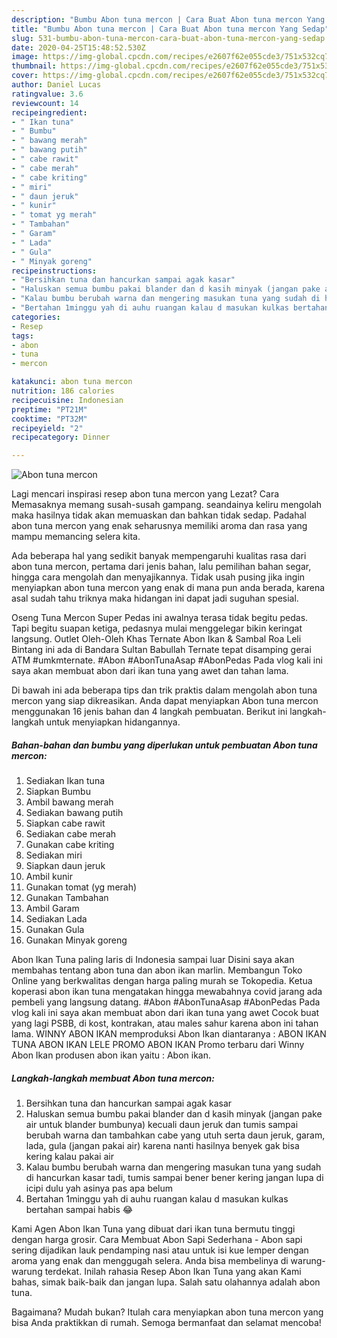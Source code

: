 ```yaml
---
description: "Bumbu Abon tuna mercon | Cara Buat Abon tuna mercon Yang Sedap"
title: "Bumbu Abon tuna mercon | Cara Buat Abon tuna mercon Yang Sedap"
slug: 531-bumbu-abon-tuna-mercon-cara-buat-abon-tuna-mercon-yang-sedap
date: 2020-04-25T15:48:52.530Z
image: https://img-global.cpcdn.com/recipes/e2607f62e055cde3/751x532cq70/abon-tuna-mercon-foto-resep-utama.jpg
thumbnail: https://img-global.cpcdn.com/recipes/e2607f62e055cde3/751x532cq70/abon-tuna-mercon-foto-resep-utama.jpg
cover: https://img-global.cpcdn.com/recipes/e2607f62e055cde3/751x532cq70/abon-tuna-mercon-foto-resep-utama.jpg
author: Daniel Lucas
ratingvalue: 3.6
reviewcount: 14
recipeingredient:
- " Ikan tuna"
- " Bumbu"
- " bawang merah"
- " bawang putih"
- " cabe rawit"
- " cabe merah"
- " cabe kriting"
- " miri"
- " daun jeruk"
- " kunir"
- " tomat yg merah"
- " Tambahan"
- " Garam"
- " Lada"
- " Gula"
- " Minyak goreng"
recipeinstructions:
- "Bersihkan tuna dan hancurkan sampai agak kasar"
- "Haluskan semua bumbu pakai blander dan d kasih minyak (jangan pake air untuk blander bumbunya) kecuali daun jeruk dan tumis sampai berubah warna dan tambahkan cabe yang utuh serta daun jeruk, garam, lada, gula (jangan pakai air) karena nanti hasilnya benyek gak bisa kering kalau pakai air"
- "Kalau bumbu berubah warna dan mengering masukan tuna yang sudah di hancurkan kasar tadi, tumis sampai bener bener kering jangan lupa di icipi dulu yah asinya pas apa belum"
- "Bertahan 1minggu yah di auhu ruangan kalau d masukan kulkas bertahan sampai habis 😂"
categories:
- Resep
tags:
- abon
- tuna
- mercon

katakunci: abon tuna mercon 
nutrition: 186 calories
recipecuisine: Indonesian
preptime: "PT21M"
cooktime: "PT32M"
recipeyield: "2"
recipecategory: Dinner

---
```



![Abon tuna mercon](https://img-global.cpcdn.com/recipes/e2607f62e055cde3/751x532cq70/abon-tuna-mercon-foto-resep-utama.jpg)

Lagi mencari inspirasi resep abon tuna mercon yang Lezat? Cara Memasaknya memang susah-susah gampang. seandainya keliru mengolah maka hasilnya tidak akan memuaskan dan bahkan tidak sedap. Padahal abon tuna mercon yang enak seharusnya memiliki aroma dan rasa yang mampu memancing selera kita.

Ada beberapa hal yang sedikit banyak mempengaruhi kualitas rasa dari abon tuna mercon, pertama dari jenis bahan, lalu pemilihan bahan segar, hingga cara mengolah dan menyajikannya. Tidak usah pusing jika ingin menyiapkan abon tuna mercon yang enak di mana pun anda berada, karena asal sudah tahu triknya maka hidangan ini dapat jadi suguhan spesial.

Oseng Tuna Mercon Super Pedas ini awalnya terasa tidak begitu pedas. Tapi begitu suapan ketiga, pedasnya mulai menggelegar bikin keringat langsung. Outlet Oleh-Oleh Khas Ternate Abon Ikan &amp; Sambal Roa Leli Bintang ini ada di Bandara Sultan Babullah Ternate tepat disamping gerai ATM #umkmternate. #Abon #AbonTunaAsap #AbonPedas Pada vlog kali ini saya akan membuat abon dari ikan tuna yang awet dan tahan lama.


Di bawah ini ada beberapa tips dan trik praktis dalam mengolah abon tuna mercon yang siap dikreasikan. Anda dapat menyiapkan Abon tuna mercon menggunakan 16 jenis bahan dan 4 langkah pembuatan. Berikut ini langkah-langkah untuk menyiapkan hidangannya.

<!--inarticleads1-->

##### Bahan-bahan dan bumbu yang diperlukan untuk pembuatan Abon tuna mercon:

1. Sediakan  Ikan tuna
1. Siapkan  Bumbu
1. Ambil  bawang merah
1. Sediakan  bawang putih
1. Siapkan  cabe rawit
1. Sediakan  cabe merah
1. Gunakan  cabe kriting
1. Sediakan  miri
1. Siapkan  daun jeruk
1. Ambil  kunir
1. Gunakan  tomat (yg merah)
1. Gunakan  Tambahan
1. Ambil  Garam
1. Sediakan  Lada
1. Gunakan  Gula
1. Gunakan  Minyak goreng


Abon Ikan Tuna paling laris di Indonesia sampai luar Disini saya akan membahas tentang abon tuna dan abon ikan marlin. Membangun Toko Online yang berkwalitas dengan harga paling murah se Tokopedia. Ketua koperasi abon ikan tuna mengatakan hingga mewabahnya covid jarang ada pembeli yang langsung datang. #Abon #AbonTunaAsap #AbonPedas Pada vlog kali ini saya akan membuat abon dari ikan tuna yang awet Cocok buat yang lagi PSBB, di kost, kontrakan, atau males sahur karena abon ini tahan lama. WINNY ABON IKAN memproduksi Abon Ikan diantaranya : ABON IKAN TUNA ABON IKAN LELE PROMO ABON IKAN Promo terbaru dari Winny Abon Ikan produsen abon ikan yaitu : Abon ikan. 

<!--inarticleads2-->

##### Langkah-langkah membuat Abon tuna mercon:

1. Bersihkan tuna dan hancurkan sampai agak kasar
1. Haluskan semua bumbu pakai blander dan d kasih minyak (jangan pake air untuk blander bumbunya) kecuali daun jeruk dan tumis sampai berubah warna dan tambahkan cabe yang utuh serta daun jeruk, garam, lada, gula (jangan pakai air) karena nanti hasilnya benyek gak bisa kering kalau pakai air
1. Kalau bumbu berubah warna dan mengering masukan tuna yang sudah di hancurkan kasar tadi, tumis sampai bener bener kering jangan lupa di icipi dulu yah asinya pas apa belum
1. Bertahan 1minggu yah di auhu ruangan kalau d masukan kulkas bertahan sampai habis 😂


Kami Agen Abon Ikan Tuna yang dibuat dari ikan tuna bermutu tinggi dengan harga grosir. Cara Membuat Abon Sapi Sederhana - Abon sapi sering dijadikan lauk pendamping nasi atau untuk isi kue lemper dengan aroma yang enak dan menggugah selera. Anda bisa membelinya di warung-warung terdekat. Inilah rahasia Resep Abon Ikan Tuna yang akan Kami bahas, simak baik-baik dan jangan lupa. Salah satu olahannya adalah abon tuna. 

Bagaimana? Mudah bukan? Itulah cara menyiapkan abon tuna mercon yang bisa Anda praktikkan di rumah. Semoga bermanfaat dan selamat mencoba!
